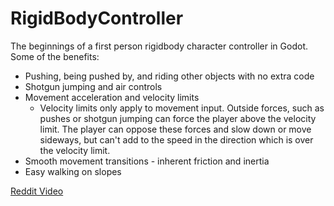 # RigidBodyController
The beginnings of a first person rigidbody character controller in Godot. Some of the benefits:
- Pushing, being pushed by, and riding other objects with no extra code
- Shotgun jumping and air controls
- Movement acceleration and velocity limits
    - Velocity limits only apply to movement input. Outside forces, such as pushes or shotgun jumping can force the player above the velocity limit. The player can oppose these forces and slow down or move sideways, but can't add to the speed in the direction which is over the velocity limit.
- Smooth movement transitions - inherent friction and inertia
- Easy walking on slopes

[Reddit Video](https://www.reddit.com/r/godot/comments/grxg1e/physics_based_character_controller/)
